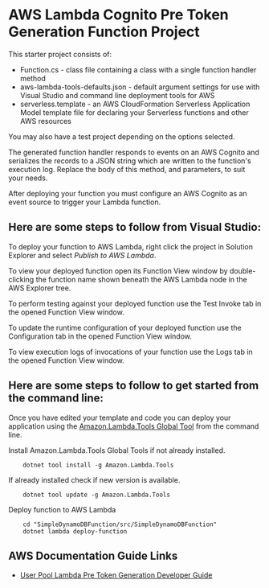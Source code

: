 # AWS Lambda Cognito Pre Token Generation Function Project

This starter project consists of:
* Function.cs - class file containing a class with a single function handler method
* aws-lambda-tools-defaults.json - default argument settings for use with Visual Studio and command line deployment tools for AWS
* serverless.template - an AWS CloudFormation Serverless Application Model template file for declaring your Serverless functions and other AWS resources

You may also have a test project depending on the options selected.

The generated function handler responds to events on an AWS Cognito and serializes the records to a JSON string which are written to the function's execution log. Replace the body of this method, and parameters, to suit your needs.

After deploying your function you must configure an AWS Cognito as an event source to trigger your Lambda function.

## Here are some steps to follow from Visual Studio:

To deploy your function to AWS Lambda, right click the project in Solution Explorer and select *Publish to AWS Lambda*.

To view your deployed function open its Function View window by double-clicking the function name shown beneath the AWS Lambda node in the AWS Explorer tree.

To perform testing against your deployed function use the Test Invoke tab in the opened Function View window.

To update the runtime configuration of your deployed function use the Configuration tab in the opened Function View window.

To view execution logs of invocations of your function use the Logs tab in the opened Function View window.

## Here are some steps to follow to get started from the command line:

Once you have edited your template and code you can deploy your application using the [Amazon.Lambda.Tools Global Tool](https://github.com/aws/aws-extensions-for-dotnet-cli#aws-lambda-amazonlambdatools) from the command line.

Install Amazon.Lambda.Tools Global Tools if not already installed.
```
    dotnet tool install -g Amazon.Lambda.Tools
```

If already installed check if new version is available.
```
    dotnet tool update -g Amazon.Lambda.Tools
```

Deploy function to AWS Lambda
```
    cd "SimpleDynamoDBFunction/src/SimpleDynamoDBFunction"
    dotnet lambda deploy-function
```

## AWS Documentation Guide Links
* [User Pool Lambda Pre Token Generation Developer Guide](https://docs.aws.amazon.com/cognito/latest/developerguide/user-pool-lambda-pre-token-generation.html)
